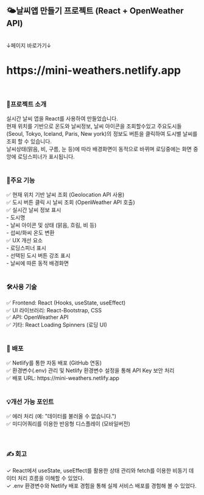 <h2>🌤날씨앱 만들기 프로젝트 (React + OpenWeather API)</h2>
<br>
↓페이지 바로가기↓
<h1>https://mini-weathers.netlify.app</h1>
<br>
<h3>📌프로젝트 소개</h3>
실시간 날씨 앱을 React를 사용하여 만들었습니다.<br>
현재 위치를 기반으로 온도와 날씨정보, 날씨 아이콘을 조회할수있고 주요도시들(Seoul, Tokyo, Iceland, Paris, New york)의 정보도 버튼을 클릭하여 도시별 날씨를 조회 할 수 있습니다.<br>
날씨상태(맑음, 비, 구름, 눈 등)에 따라 배경화면이 동적으로 바뀌며 로딩중에는 화면 중앙에 로딩스피너가 표시됩니다.<br>
<br>
<h3>📌주요 기능</h3>
✅ 현재 위치 기반 날씨 조회 (Geolocation API 사용)<br>
✅ 도시 버튼 클릭 시 날씨 조회 (OpenWeather API 호출)<br>
✅ 실시간 날씨 정보 표시<br>
    - 도시명<br>
    - 날씨 아이콘 및 상태 (맑음, 흐림, 비 등)<br>
    - 섭씨/화씨 온도 변환<br>
✅ UX 개선 요소<br>
    - 로딩스피너 표시<br>
    - 선택된 도시 버튼 강조 표시<br>
    - 날씨에 따른 동적 배경화면<br>
<br>
<h3>🛠사용 기술</h3>
✅ Frontend: React (Hooks, useState, useEffect)<br>
✅ UI 라이브러리: React-Bootstrap, CSS<br>
✅ API: OpenWeather API<br>
✅ 기타: React Loading Spinners (로딩 UI)<br>
<br>
<h3>🚀 배포</h3>
✅ Netlify를 통한 자동 배포 (GitHub 연동)<br>
✅ 환경변수(.env) 관리 및 Netlify 환경변수 설정을 통해 API Key 보안 처리<br>
✅ 배포 URL: https://mini-weathers.netlify.app<br>
<br>
<h3>💡개선 가능 포인트</h3>
✅ 에러 처리 (예: "데이터를 불러올 수 없습니다.")<br>
✅ 미디어쿼리를 이용한 반응형 디스플레이 (모바일버전)<br>
<br>
<br>
<h3>✍️ 회고</h3>
✓ React에서 useState, useEffect를 활용한 상태 관리와 fetch를 이용한 비동기 데이터 처리 흐름을 이해할 수 있었다.<br>
✓ .env 환경변수와 Netlify 배포 경험을 통해 실제 서비스 배포를 경험해 볼 수 있었다.<br>